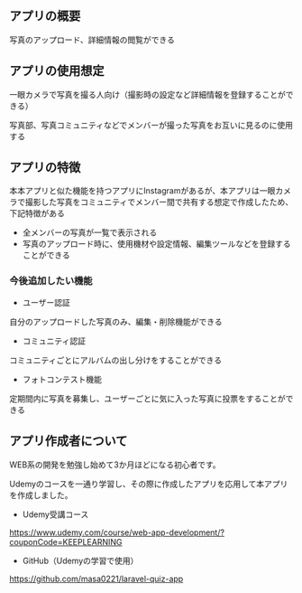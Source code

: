 

## アプリの概要

写真のアップロード、詳細情報の閲覧ができる


## アプリの使用想定

一眼カメラで写真を撮る人向け（撮影時の設定など詳細情報を登録することができる）

写真部、写真コミュニティなどでメンバーが撮った写真をお互いに見るのに使用する


## アプリの特徴

本本アプリと似た機能を持つアプリにInstagramがあるが、本アプリは一眼カメラで撮影した写真をコミュニティでメンバー間で共有する想定で作成したため、下記特徴がある
- 全メンバーの写真が一覧で表示される
- 写真のアップロード時に、使用機材や設定情報、編集ツールなどを登録することができる


### 今後追加したい機能

- ユーザー認証

自分のアップロードした写真のみ、編集・削除機能ができる

- コミュニティ認証

コミュニティごとにアルバムの出し分けをすることができる

- フォトコンテスト機能

定期間内に写真を募集し、ユーザーごとに気に入った写真に投票をすることができる


## アプリ作成者について
WEB系の開発を勉強し始めて3か月ほどになる初心者です。

Udemyのコースを一通り学習し、その際に作成したアプリを応用して本アプリを作成しました。

- Udemy受講コース

https://www.udemy.com/course/web-app-development/?couponCode=KEEPLEARNING

- GitHub（Udemyの学習で使用）

https://github.com/masa0221/laravel-quiz-app
